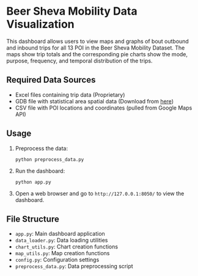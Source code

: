 # Beer Sheva Mobility Data Visualization

This dashboard allows users to view maps and graphs of bout outbound and inbound trips for all 13 POI in the Beer Sheva Mobility Dataset. The maps show trip totals and the corresponding pie charts show the mode, purpose, frequency, and temporal distribution of the trips.

## Required Data Sources

- Excel files containing trip data (Proprietary)
- GDB file with statistical area spatial data (Download from [here](https://www.cbs.gov.il/he/Pages/geo-layers.aspx))
- CSV file with POI locations and coordinates (pulled from Google Maps API)

## Usage

1. Preprocess the data:
   ```
   python preprocess_data.py
   ```

2. Run the dashboard:
   ```
   python app.py
   ```

3. Open a web browser and go to `http://127.0.0.1:8050/` to view the dashboard.

## File Structure

- `app.py`: Main dashboard application
- `data_loader.py`: Data loading utilities
- `chart_utils.py`: Chart creation functions
- `map_utils.py`: Map creation functions
- `config.py`: Configuration settings
- `preprocess_data.py`: Data preprocessing script